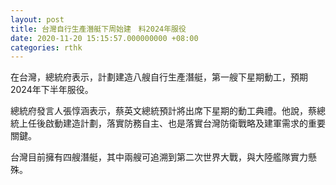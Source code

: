 ```yaml
---
layout: post
title: 台灣自行生產潛艇下周始建　料2024年服役
date: 2020-11-20 15:15:57.000000000 +08:00
categories: rthk
---
```


在台灣，總統府表示，計劃建造八艘自行生產潛艇，第一艘下星期動工，預期2024年下半年服役。

總統府發言人張惇涵表示，蔡英文總統預計將出席下星期的動工典禮。他說，蔡總統上任後啟動建造計劃，落實防務自主、也是落實台灣防衛戰略及建軍需求的重要關鍵。

台灣目前擁有四艘潛艇，其中兩艘可追溯到第二次世界大戰，與大陸艦隊實力懸殊。
